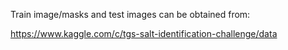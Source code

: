 Train image/masks and test images can be obtained from:

https://www.kaggle.com/c/tgs-salt-identification-challenge/data
